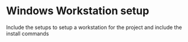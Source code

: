 # Windows Workstation setup

Include the setups to setup a workstation for the project
and include the install commands


